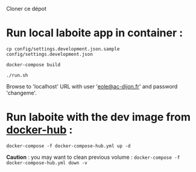 Cloner ce dépot
# Run local laboite app in container :

```
cp config/settings.development.json.sample config/settings.development.json

docker-compose build

./run.sh
```

Browse to 'localhost' URL with user 'eole@ac-dijon.fr' and password 'changeme'.


# Run laboite with the dev image from [docker-hub](https://hub.docker.com/repository/docker/eoleteam/laboite) :

```
docker-compose -f docker-compose-hub.yml up -d
```

__Caution__ : you may want to clean previous volume :
```docker-compose -f docker-compose-hub.yml down -v```
